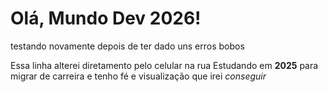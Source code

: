 # Olá, Mundo Dev 2026!
testando novamente depois de ter dado uns erros bobos

Essa linha alterei diretamento pelo celular na rua
Estudando em  **2025** para migrar de carreira e tenho fé e visualização que irei *conseguir*

